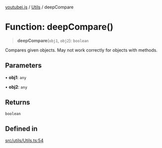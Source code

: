 [youtubei.js](../../../README.md) / [Utils](../README.md) / deepCompare

# Function: deepCompare()

> **deepCompare**(`obj1`, `obj2`): `boolean`

Compares given objects. May not work correctly for
objects with methods.

## Parameters

• **obj1**: `any`

• **obj2**: `any`

## Returns

`boolean`

## Defined in

[src/utils/Utils.ts:54](https://github.com/LuanRT/YouTube.js/blob/fc5571629eca037af7de03f4b903da6add1f300b/src/utils/Utils.ts#L54)

